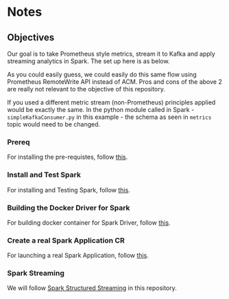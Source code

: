 # Notes

## Objectives
 Our goal is to take Prometheus style metrics, stream it to Kafka and apply streaming analytics in Spark. The set up here is as below.

 As you could easily guess, we could easily do this same flow using Prometheus RemoteWrite API instead of ACM. Pros and cons of the above 2 are really not relevant to the objective of this repository.

 If you used a different metric stream (non-Prometheus) principles applied would be exactly the same. In the python module called in Spark - `simpleKafkaConsumer.py` in this example - the schema as seen in `metrics` topic would need to be changed.
### Prereq

For installing the pre-requistes, follow [this](https://github.com/bjoydeep/obs-streaming/blob/main/InstallPreReqs.md).

### Install and Test Spark

For installing and Testing Spark, follow [this](https://github.com/bjoydeep/obs-streaming/blob/main/InstallSpark.md).

### Building the Docker Driver for Spark

For building docker container for Spark Driver, follow [this](https://github.com/bjoydeep/obs-streaming/blob/main/CreateSparkDockerDriver.md).

### Create a real Spark Application CR

For launching a real Spark Application, follow [this](https://github.com/bjoydeep/obs-streaming/blob/main/LaunchSparkJob.md).

### Spark Streaming

We will follow [Spark Structured Streaming](https://spark.apache.org/docs/3.3.0/structured-streaming-programming-guide.html) in this repository. 